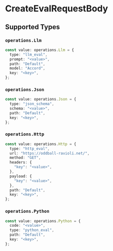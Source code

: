 # CreateEvalRequestBody


## Supported Types

### `operations.Llm`

```typescript
const value: operations.Llm = {
  type: "llm_eval",
  prompt: "<value>",
  path: "Default",
  model: "Accord",
  key: "<key>",
};
```

### `operations.Json`

```typescript
const value: operations.Json = {
  type: "json_schema",
  schema: "<value>",
  path: "Default",
  key: "<key>",
};
```

### `operations.Http`

```typescript
const value: operations.Http = {
  type: "http_eval",
  url: "https://oddball-ravioli.net/",
  method: "GET",
  headers: {
    "key": "<value>",
  },
  payload: {
    "key": "<value>",
  },
  path: "Default",
  key: "<key>",
};
```

### `operations.Python`

```typescript
const value: operations.Python = {
  code: "<value>",
  type: "python_eval",
  path: "Default",
  key: "<key>",
};
```

